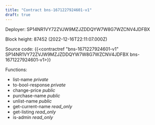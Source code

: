```yaml
---
title: "Contract bns-1671227924601-v1"
draft: true
---
```

Deployer: SP14NR1VY72ZVJW9MZJZDDQYW7W8G7WZCNV4JDFBX


 



Block height: 87452 (2022-12-16T22:11:07.000Z)

Source code: {{<contractref "bns-1671227924601-v1" SP14NR1VY72ZVJW9MZJZDDQYW7W8G7WZCNV4JDFBX bns-1671227924601-v1>}}

Functions:

* list-name _private_
* to-bool-response _private_
* change-price _public_
* purchase-name _public_
* unlist-name _public_
* get-current-name _read_only_
* get-listing _read_only_
* is-admin _read_only_
